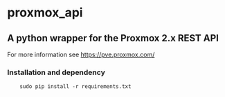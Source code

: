 # proxmox_api

## A python wrapper for the Proxmox 2.x REST API

For more information see https://pve.proxmox.com/

### Installation and dependency
		sudo pip install -r requirements.txt
